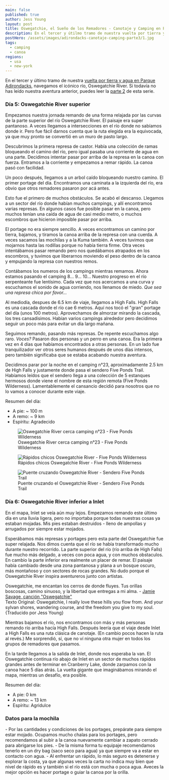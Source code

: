 ```yaml
---
main: false
published: true
author: Jess Young
layout: post
title: Oswegatchie, el Sueño de los Remadores - Canotaje y Camping en Parque Adirondacks Parte 3
description: En el tercer y útilmo tramo de nuestra vuelta por tierra y agua en Parque Adirondacks, navegamos el icónico río, Oswegatchie River.
postHero: /assets/images/adirondacks-canotaje-camping-parte3/1.jpg
tags:
  - camping
  - canoa
regions:
  - usa
  - new-york
---
```

En el tercer y último tramo de nuestra <a href="/canotaje-adirondacks-resumen" title="Canotaje y Camping en Parque Adirondacks (una Introducción)">vuelta por tierra y agua en Parque Adirondacks</a>, navegamos el icónico río, Oswegatchie River. Si todavía no has leído nuestra aventura anterior, puedes leer la <a href="/canotaje-adirondacks-portage-lows-lake" title="Portage, Portage, Portage - Canotaje Y Camping En Parque Adirondacks Parte 2">parte 2</a> de esta serie.

<h3>Día 5: Oswegatchie River superior</h3>

Empezamos nuestra jornada remando de una forma relajada por las curvas de la parte superior del río Oswegatchie River. El paisaje era super pantanoso. A veces llegamos a intersecciones en el río donde no sabíamos donde ir. Pero fue fácil darnos cuenta que la ruta elegida era la equivocada, ya que muy pronto se convertió en un muro de pasto largo.

Descubrimos la primera represa de castor. Había una colección de ramas bloqueando el camino del río, pero igual pasaba una corriente de agua en una parte. Decidimos intentar pasar por arriba de la represa en la canoa con fuerza. Entramos a la corriente y empezamos a remar rápido. La canoa pasó con facilidad.

Un poco después, llegamos a un arbol caído bloqueando nuestro camino. El primer portage del día. Encontramos una caminata a la izquierda del río, era obvio que otros remadores pasaron por acá antes.

Esto fue el primero de muchos obstáculos. Se acabó el descanso. Llegamos a un sector del río donde habían muchos campings, y allí encontramos varias represas. En algunos casos fue posible pasar en la canoa, pero muchos tenían una caída de agua de casi medio metro, o muchos escombros que hicieron imposible pasar por arriba.

El portage no era siempre sencillo. A veces encontramos un camino por tierra, bajamos, y tiramos la canoa arriba de la represa con una cuerda. A veces sacamos las mochilas y a la Kuma también. A veces tuvimos que mojarnos hasta las rodillas porque no había tierra firme. Otra veces intentábamos pasar remando pero nos quedábamos atrapados en los escombros, y tuvimos que liberarnos moviendo el peso dentro de la canoa y empujando la represa con nuestros remos.

Contábamos los numeros de los campings mientras remamos. Ahora estamos pasando el camping 8... 9... 10... Nuestro progreso en el río serpenteante fue lentísimo. Cada vez que nos acercamos a una curva y escuchamos el sonido de agua corriendo, nos llenamos de miedo. <em>Que sea una represa chica por favor...</em>

Al mediodía, despues de 6.5 km de viaje, llegamos a High Falls. High Falls es una cascada donde el río cae 6 metros. Aquí nos tocó el "gran" portage del día (unos 100 metros). Aprovechamos de almorzar mirando la cascada, los tres cansadísimos. Habían varios campings alrededor pero decidimos seguir un poco más para evitar un día largo mañana.

Seguimos remando, pasando más represas. De repente escuchamos algo raro. <em>Voces?</em> Pasaron dos personas y un perro en una canoa. Era la primera vez en 4 días que habíamos encontrados a otras personas. En un lado fue tranquilizador ver otros seres humanos después de unos días intensos, pero también significaba que se estaba acabando nuestra aventura.

Decidimos parar por la noche en el camping n°23, aproximadamente 2.5 km de High Falls y justamente donde pasa el sendero Five Ponds Trail. Habíamos leídos que el sendero llega a una colección de 5 estanques hermosos donde viene el nombre de esta región remota (Five Ponds Wilderness). Lamentablemente el cansancio decidió para nosotros que no lo vamos a conocer durante este viaje.

Resumen del día:
- A pie: ~ 100 m
- A remo: ~ 9 km
- Espíritu: Agradecido

<figure class="figure">
  <img class="image" src="/assets/images/adirondacks-canotaje-camping-parte3/2.jpg" alt="Oswegatchie River cerca camping n°23 - Five Ponds Wilderness">
  <figcaption class="img-caption">Oswegatchie River cerca camping n°23 - Five Ponds Wilderness</figcaption>
</figure>
<figure class="figure">
  <img class="image" src="/assets/images/adirondacks-canotaje-camping-parte3/3.jpg" alt="Rápidos chicos Oswegatchie River - Five Ponds Wilderness">
  <figcaption class="img-caption">Rápidos chicos Oswegatchie River - Five Ponds Wilderness</figcaption>
</figure>
<figure class="figure">
  <img class="portrait-photo" src="/assets/images/adirondacks-canotaje-camping-parte3/4.jpg" alt="Puente cruzando Oswegatchie River - Sendero Five Ponds Trail">
  <figcaption class="img-caption">Puente cruzando el Oswegatchie River - Sendero Five Ponds Trail</figcaption>
</figure>

<h3>Día 6: Oswegatchie River inferior a Inlet</h3>

En el mapa, Inlet se veía aún muy lejos. Empezamos remando este último día en una lluvia ligera, pero no importaba porque todas nuestras cosas ya estaban mojadas. Mis pies estaban destruidos - lleno de ampollas y arrugados por siempre estar mojados.

Esperábamos más represas y portages pero esta parte del Oswegatchie fue super relajada. Nos dimos cuenta que el río se había transformado mucho durante nuestro recorrido. La parte superior del río (río arriba de High Falls) fue mucho más delgado, a veces con poca agua, y con muchos obstaculos. En cambio la parte inferior era realmente un placer de remar. El paisaje había cambiado desde una zona pantanosa y plana a un bosque oscuro, más montañoso y con sectores de rocas grandes. No dudo porque el Oswegatchie River inspira aventureros junto con artistas.

<div class="quote">
  Oswegatchie, me encantan los cerros de donde fluyes. Tus orillas boscosas, camino sinuoso, y la libertad que entregas a mi alma. - <a href="https://www.youtube.com/watch?v=psrIUPrOMBU&ab_channel=JamieSavage-Topic" title="Oswegatchie por Jamie Savage">Jamie Savage, canción "Oswegatchie"</a>
</div>
<div class="cc">
  Texto Original: Oswegatchie, I really love these hills you flow from. And your sylvan shores, wandering course, and the freedom you give to my soul. {Traducido por Jess Young}
</div>

Mientras bajamos el río, nos encontramos con más y más personas remando río arriba hacía High Falls. Después leería que el viaje desde Inlet a High Falls es una ruta clásica de canotaje. (En cambio pocos hacen la ruta al revés.) Me sorprendió, sí, que no ví ninguna otra mujer en todos los grupos de remadores que pasamos.

En la tarde llegamos a la salida de Inlet, donde nos esperaba la van. El Oswegatchie continua río abajo de Inlet en un sector de muchos rápidos grandes antes de terminar en Cranberry Lake, donde zarpamos con la canoa hace 5 días atrás. La vuelta gigante que imaginábamos mirando el mapa, mientras un desafío, era posible.

Resumen del día:
- A pie: 0 km
- A remo: ~ 13 km
- Espíritu: Agridulce

<h3>Datos para la mochila</h3>
- Por las cantidades y condiciones de los portages, prepárate para siempre estar mojado. Ocupamos mucho chalas para los portages, pero recomendamos al subir a la canoa nuevamente cambiar a zapato cerrado para abrigarse los pies.
- De la misma forma tu equipaje recomendamos tenerlo en un dry bag (saco seco para agua) ya que siempre va a estar en contacto con agua.
- Al enfrentar un rápido, lo más seguro es detenerse y explorar la costa, ya que algunas veces la carta no indica muy bien que nivel de rápido es y también si el río está con mucha o poca agua. Aveces la mejor opción es hacer portage o guiar la canoa por la orilla.
